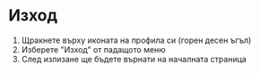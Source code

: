 # Изход

1. Щракнете върху иконата на профила си (горен десен ъгъл)
1. Изберете "Изход" от падащото меню
1. След излизане ще бъдете върнати на началната страница
